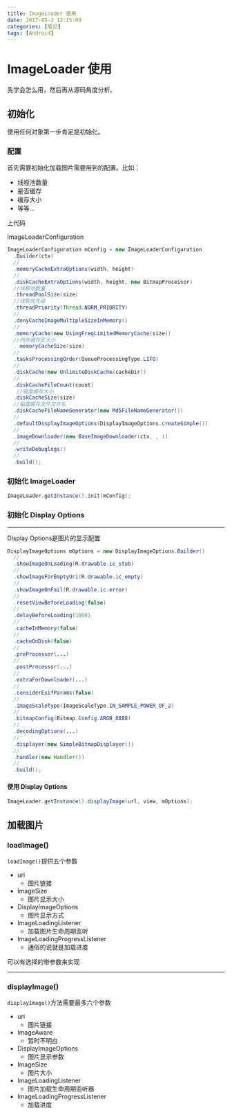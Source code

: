 ```yaml
---
title: ImageLoader 使用
date: 2017-05-3 12:15:00
categories: [笔记] 
tags: [Android]
---
```


# ImageLoader 使用

先学会怎么用，然后再从源码角度分析。

## 初始化

使用任何对象第一步肯定是初始化。

### 配置

首先需要初始化加载图片需要用到的配置。比如：

* 线程池数量
* 是否缓存
* 缓存大小
* 等等...

上代码

ImageLoaderConfiguration

```java
ImageLoaderConfiguration mConfig = new ImageLoaderConfiguration
  .Builder(ctx)
  //
  .memoryCacheExtraOptions(width, height)
  //
  .diskCacheExtraOptions(width, height, new BitmapProcessor)
  //线程池数量
  .threadPoolSize(size)
  //线程优先级
  .threadPriority(Thread.NORM_PRIORITY)
  //
  .denyCacheImageMultipleSizeInMemory()
  //
  .memoryCache(new UsingFreqLimitedMemoryCache(size))
  //内存缓存区大小
  . memoryCacheSize(size)
  //
  .tasksProcessingOrder(QueueProcessingType.LIFO)
  //
  .diskCache(new UnlimiteDiskCache(cacheDir))
  //
  .diskCacheFileCount(count)
   //磁盘缓存大小
  .diskCacheSize(size)
  //磁盘缓存文件文件名
  .diskCacheFileNameGenerator(new Md5FileNameGenerator())
  //
  .defaultDisplayImageOptions(DisplayImageOptions.createSimple())
  //
  .imageDownloader(new BaseImageDownloader(ctx, , ))
  //
  .writeDebuglogs()
  //
  .build();
```

### 初始化 ImageLoader

```java
ImageLoader.getInstance().init(mConfig);
```

### 初始化 Display Options

---

Display Options是图片的显示配置

```java
DisplayImageOptions mOptions = new DisplayImageOptions.Builder()
  //
  .showImageOnLoading(R.drawable.ic_stub)
  //
  .showImageForEmptyUri(R.drawable.ic_empty)
  //
  .showImageOnFail(R.drawable.ic.error)
  //
  .resetViewBeforeLoading(false)
  //
  .delayBeforeLoading(1000)
  //
  .cacheInMemory(false)
  //
  .cacheOnDisk(false)
  //
  .preProcessor(...)
  //
  .postProcessor(...)
  //
  .extraForDownloader(...)
  //
  .considerExifParams(false)
  //
  .imageScaleType(ImageScaleType.IN_SAMPLE_POWER_OF_2)
  //
  .bitmapConfig(Bitmap.Config.ARGB_8888)
  //
  .decodingOptions(...)
  //
  .displayer(new SimpleBitmapDisplayer())
  //
  .handler(new Handler())
  //
  .build();
```

#### 使用 Display Options

```java
ImageLoader.getInstance().displayImage(url, view, mOptions);
```

## 加载图片

### loadImage()

`loadImage()`提供五个参数

* uri
  * 图片链接
* ImageSize
  * 图片显示大小
* DisplayImageOptions
  * 图片显示方式
* ImageLoadingListener
  * 加载图片生命周期监听
* ImageLoadingProgressListener
  * 通俗的说就是加载进度

可以有选择的带参数来实现

---

### displayImage()

`displayImage()`方法需要最多六个参数

* uri
  * 图片链接
* ImageAware
  * 暂时不明白
* DisplayImageOptions
  * 图片显示参数
* ImageSize
  * 图片大小
* ImageLoadingListener
  * 图片加载生命周期监听器
* ImageLoadingProgressListener
  * 加载进度